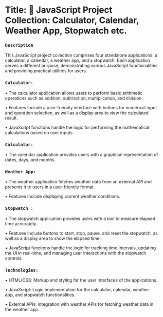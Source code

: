 # Title: 🌟 JavaScript Project Collection: Calculator, Calendar, Weather App, Stopwatch etc.

### `Description`

This JavaScript project collection comprises four standalone applications: a calculator, a calendar, a weather app, and a stopwatch. Each application serves a different purpose, demonstrating various JavaScript functionalities and providing practical utilities for users.

### `Calculator:`

• The calculator application allows users to perform basic arithmetic operations such as addition, subtraction, multiplication, and division.

• Features include a user-friendly interface with buttons for numerical input and operation selection, as well as a display area to view the calculated result.

• JavaScript functions handle the logic for performing the mathematical calculations based on user inputs.

### `Calculator:`

• The calendar application provides users with a graphical representation of dates, days, and months.

### `Weather App:`

• The weather application fetches weather data from an external API and presents it to users in a user-friendly format.

• Features include displaying current weather conditions.

### `Stopwatch :`

• The stopwatch application provides users with a tool to measure elapsed time accurately.

• Features include buttons to start, stop, pause, and reset the stopwatch, as well as a display area to show the elapsed time.

• JavaScript functions handle the logic for tracking time intervals, updating the UI in real-time, and managing user interactions with the stopwatch controls.

### `Technologies:`

• HTML/CSS: Markup and styling for the user interfaces of the applications.

• JavaScript: Logic implementation for the calculator, calendar, weather app, and stopwatch functionalities.

• External APIs: Integration with weather APIs for fetching weather data in the weather app.
